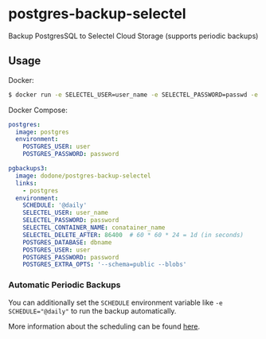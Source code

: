 # postgres-backup-selectel

Backup PostgresSQL to Selectel Cloud Storage (supports periodic backups)

## Usage

Docker:
```sh
$ docker run -e SELECTEL_USER=user_name -e SELECTEL_PASSWORD=passwd -e SELECTEL_CONTAINER_NAME=container -e SELECTEL_DELETE_AFTER=86400 -e POSTGRES_DATABASE=dbname -e POSTGRES_USER=user -e POSTGRES_PASSWORD=password -e POSTGRES_HOST=localhost dodone/postgres-backup-selectel
```

Docker Compose:
```yaml
postgres:
  image: postgres
  environment:
    POSTGRES_USER: user
    POSTGRES_PASSWORD: password

pgbackups3:
  image: dodone/postgres-backup-selectel
  links:
    - postgres
  environment:
    SCHEDULE: '@daily'
    SELECTEL_USER: user_name
    SELECTEL_PASSWORD: password
    SELECTEL_CONTAINER_NAME: conatainer_name
    SELECTEL_DELETE_AFTER: 86400  # 60 * 60 * 24 = 1d (in seconds)
    POSTGRES_DATABASE: dbname
    POSTGRES_USER: user
    POSTGRES_PASSWORD: password
    POSTGRES_EXTRA_OPTS: '--schema=public --blobs'
```

### Automatic Periodic Backups

You can additionally set the `SCHEDULE` environment variable like `-e SCHEDULE="@daily"` to run the backup automatically.

More information about the scheduling can be found [here](http://godoc.org/github.com/robfig/cron#hdr-Predefined_schedules).
